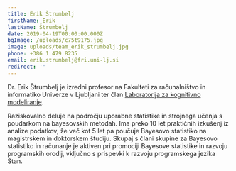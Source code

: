 ```yaml
---
title: Erik Štrumbelj
firstName: Erik
lastName: Štrumbelj
date: 2019-04-19T00:00:00.000Z
bgImage: /uploads/c75t9175.jpg
image: uploads/team_erik_strumbelj.jpg
phone: +386 1 479 8235
email: erik.strumbelj@fri.uni-lj.si
redirect: ''
---
```

Dr. Erik Štrumbelj je izredni profesor na Fakulteti za računalništvo in informatiko Univerze v Ljubljani ter član [Laboratorija za kognitivno modeliranje](https://www.fri.uni-lj.si/sl/laboratorij/lkm). 

Raziskovalno deluje na področju uporabne statistike in strojnega učenja s poudarkom na bayesovskih metodah. Ima preko 10 let praktičnih izkušenj iz analize podatkov, že več kot 5 let pa poučuje Bayesovo statistiko na magistrskem in doktorskem študiju. Skupaj s člani skupine za Bayesovo statistiko in računanje je aktiven pri promociji Bayesove statistike in razvoju programskih orodij, vključno s prispevki k razvoju programskega jezika Stan.
